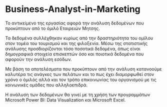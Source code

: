 # Business-Analyst-in-Marketing
Το αντικείμενο της εργασίας αφορά την ανάλυση δεδομένων που προκύπτουν από το όμιλό Εταιρειών Μητσης.

Τα δεδομένα συλλέχθηκαν κυρίως από την δραστηριότητα του ομίλου στον τομέα του τουρισμού και της φιλοξενία. 
Μέσω της στατιστικής ανάλυσης προσδιορίζονται τόσο ποσοτικά δεδομένα, 
όπως είναι δημογραφικά στοιχεία επισκεπτών όσο και ποιοτικά δεδομένα που αφορούν την ανάλυση εσόδων. 

Με βάση τα αποτελέσματα που προκύπτουν από την ανάλυση κατανοούμε καλυτέρα τις 
ανάγκες των πελάτων και το πως έχει διαμορφωθεί στον χρόνο ο όμιλός αλλά και 
τον τρόπο επικοινωνίας του οργανισμού με τις κοινωνικές ομάδες που αλληλοεπιδρά.

Η ανάλυση των δεδομένων θα γινεί με τη χρήση των προγραμμάτων 
Microsoft Power BI: Data Visualization και Microsoft Excel.
